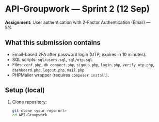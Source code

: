 # API-Groupwork — Sprint 2 (12 Sep)  
**Assignment:** User authentication with 2-Factor Authentication (Email) — 5%

## What this submission contains
- Email-based 2FA after password login (OTP, expires in 10 minutes).
- SQL scripts: `sql/users.sql`, `sql/otp.sql`.
- Files: `conf.php`, `db_connect.php`, `signup.php`, `login.php`, `verify_otp.php`, `dashboard.php`, `logout.php`, `mail.php`.
- PHPMailer wrapper (requires `composer install`).

## Setup (local)
1. Clone repository:
   ```bash
   git clone <your-repo-url>
   cd API-Groupwork
